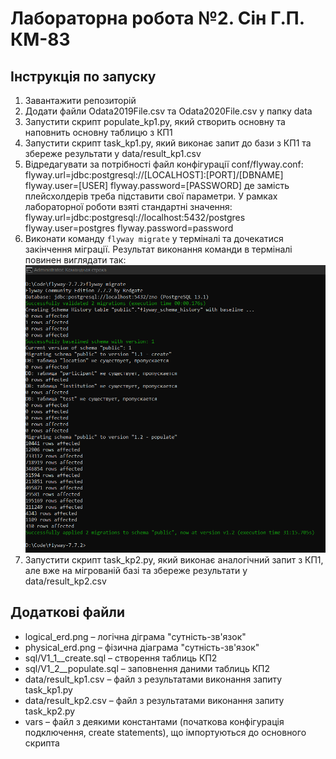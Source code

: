 # Лабораторна робота №2. Сін Г.П. КМ-83
## Інструкція по запуску
1. Завантажити репозиторій
2. Додати файли Odata2019File.csv та Odata2020File.csv у папку data
3. Запустити скрипт populate_kp1.py, який створить основну та наповнить основну таблицю з КП1
4. Запустити скрипт task_kp1.py, який виконає запит до бази з КП1 та збереже результати у data/result_kp1.csv
5. Відредагувати за потрібності файл конфігурації conf/flyway.conf:
flyway.url=jdbc:postgresql://[LOCALHOST]:[PORT]/[DBNAME]
flyway.user=[USER]
flyway.password=[PASSWORD]
де замість плейсхолдерів треба підставити свої параметри. У рамках лабораторної роботи взяті стандартні значення:
flyway.url=jdbc:postgresql://localhost:5432/postgres
flyway.user=postgres
flyway.password=password
6. Виконати команду `flyway migrate` у терміналі та дочекатися закінчення міграції. Результат виконання команди в терміналі повинен виглядати так: ![alt text](https://github.com/sinixy/DBISLabs/blob/master/Lab2/terminal.png?raw=true)
7. Запустити скрипт task_kp2.py, який виконає аналогічний запит з КП1, але вже на мігрованій базі та збереже результати у data/result_kp2.csv


## Додаткові файли
- logical_erd.png – логічна діграма "сутність-зв'язок"
- physical_erd.png – фізична діаграма "сутність-зв'язок"
- sql/V1_1__create.sql – створення таблиць КП2
- sql/V1_2__populate.sql – заповнення даними таблиць КП2
- data/result_kp1.csv – файл з результатами виконання запиту task_kp1.py
- data/result_kp2.csv – файл з результатами виконання запиту task_kp2.py
- vars – файл з деякими константами (початкова конфігурація подключення, create statements), що імпортуються до основного скрипта
